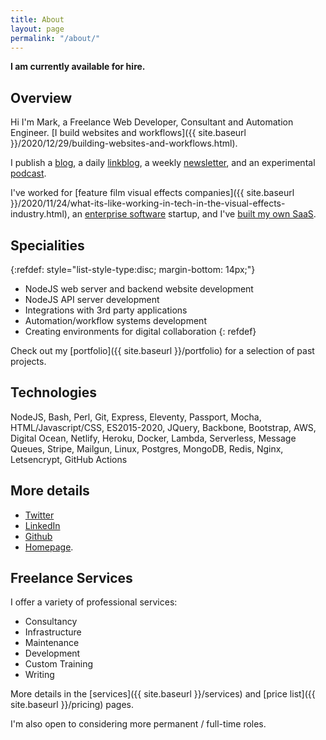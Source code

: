 ```yaml
---
title: About
layout: page
permalink: "/about/"
---
```

**I am currently available for hire.**

## Overview

Hi I'm Mark, a Freelance Web Developer, Consultant and Automation Engineer. [I build websites and workflows]({{ site.baseurl }}/2020/12/29/building-websites-and-workflows.html).

I publish a [blog](https://blog.markjgsmith.com), a daily [linkblog](https://links.markjgsmith.com), a weekly [newsletter](https://markjgsmith.substack.com), and an experimental [podcast](https://podcasts.markjgsmith.com).

I've worked for [feature film visual effects companies]({{ site.baseurl }}/2020/11/24/what-its-like-working-in-tech-in-the-visual-effects-industry.html), an [enterprise software]({{site.baseurl}}/2020/11/30/what-its-like-working-for-an-enterprise-software-startup.html) startup, and I've [built my own SaaS]({{site.baseurl}}/2020/11/26/looking-back-at-linkblogdotio.html).

## Specialities

{:refdef: style="list-style-type:disc; margin-bottom: 14px;"}
- NodeJS web server and backend website development
- NodeJS API server development
- Integrations with 3rd party applications
- Automation/workflow systems development
- Creating environments for digital collaboration
{: refdef}

Check out my [portfolio]({{ site.baseurl }}/portfolio) for a selection of past projects.

## Technologies

NodeJS, Bash, Perl, Git, Express, Eleventy, Passport, Mocha, HTML/Javascript/CSS, ES2015-2020, JQuery, Backbone, Bootstrap, AWS, Digital Ocean, Netlify, Heroku, Docker, Lambda, Serverless, Message Queues, Stripe, Mailgun, Linux, Postgres, MongoDB, Redis, Nginx, Letsencrypt, GitHub Actions

## More details

- [Twitter](https://twitter.com/markjgsmith)
- [LinkedIn](https://www.linkedin.com/in/markjgsmith)
- [Github](https://github.com/mjgs)
- [Homepage](https://markjgsmith.com).

## Freelance Services

I offer a variety of professional services:

- Consultancy
- Infrastructure
- Maintenance
- Development
- Custom Training
- Writing

More details in the [services]({{ site.baseurl }}/services) and [price list]({{ site.baseurl }}/pricing) pages.

I'm also open to considering more permanent / full-time roles.
